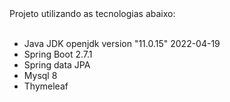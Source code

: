 <div align="left">
Projeto utilizando as tecnologias abaixo:
</div>
<br/>
<div align="left">
  <ul>
    <li>Java JDK openjdk version "11.0.15" 2022-04-19</li>
    <li>Spring Boot 2.7.1</li>
    <li>Spring data JPA</li>
    <li>Mysql 8</li>
    <li>Thymeleaf</li>
  </ul>
</div>
